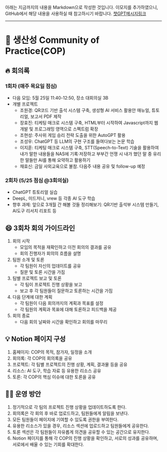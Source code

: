 아래는 지금까지의 내용을 Markdown으로 작성한 것입니다. 이모지를 추가하였으니, GitHub에서 해당 내용을 사용하실 때 참고하시기 바랍니다.
[챗GPT메시지링크](https://chat.openai.com/share/9e069446-cb02-418c-bbc0-7f6a9478e6b4)

---

# 🚀 생산성 Community of Practice(COP)

## 🔥 회의록
### 1회차 (매주 목요일 점심)
- 다음 모임: 5월 25일 11:40-12:50, 장소 대회의실 3B
- 개별 프로젝트 
  - 조원경: QR코드 기반 출석 시스템 구축, 생성형 AI 서비스 활용안 매뉴얼, 튜토리얼, 보고서 PDF 제작
  - 장효진: 티케팅 매크로 시스템 구축, HTML부터 시작하여 Javascript까지 웹개발 및 프로그래밍 영역으로 스펙트럼 확장
  - 조현성: 주사위 게임 승리 전략 도출을 위한 AutoGPT 활용
  - 조성우: ChatGPT 등 LLM의 구현 구조를 들여다보는 논문 학습
  - 이지훈: 티케팅 매크로 시스템 구축, STT(Speech-to-Text) 기술을 활용하여 내가 말한 내용들을 NAS에 기록·저장하고 부부간 언쟁 시 내가 했던 말 중 유리한 말들만 AI를 통해 요약하고 활용하기
  - 채효신: 금일 사외교육으로 불참. 다음주 내용 공유 및 follow-up 예정

### 2회차 (5/25 점심 @3회의실)
- ChatGPT 튜토리얼 실습
- DeepL, 미드저니, vrew 등 각종 AI 도구 학습
- 향후 과제: 앞으로 3개월 간 해볼 것들 정리해보기: QR기반 출석부 시스템 만들기, AI도구 리서치 리포트 등

## 😄 3회차 회의 가이드라인
1. 회의 시작
    - 모임의 목적을 재확인하고 이전 회의의 결과를 공유
    - 회의 진행자가 회의의 흐름을 설명
2. 팀원 소개 및 토론
    - 각 팀원이 자신의 업데이트를 공유
    - 질문 및 토론 시간을 가짐
3. 팀별 프로젝트 보고 및 토론
    - 각 팀이 프로젝트 진행 상황을 보고
    - 보고 후 각 팀원들이 질문하고 토론하는 시간을 가짐
4. 다음 단계에 대한 계획
    - 각 팀원이 다음 회의까지의 계획과 목표를 설정
    - 각 팀원의 계획과 목표에 대해 토론하고 피드백을 제공
5. 회의 종료
    - 다음 회의 날짜와 시간을 확인하고 회의를 마무리

## 💡 Notion 페이지 구성
1. 홈페이지: COP의 목적, 참가자, 일정을 소개
2. 회의록: 각 COP의 회의록을 공유
3. 프로젝트: 각 팀별 프로젝트의 진행 상황, 계획, 결과물 등을 공유
4. 리소스: AI 도구, 학습 자료 등 유용한 리소스 공유
5. 토론: 각 COP의 핵심 이슈에 대한 토론을 공유

## 👩‍💻 운영 방안
1. 정기적으로 각 팀의 프로젝트 진행 상황을 업데이트하도록 한다.
2. 회의록은 각 회의 후 바로 업로드하고, 팀원들에게 알림을 보낸다.
3. 모든 팀원들이 페이지에 기여할 수 있도록 권한을 부여한다.
4. 유용한 리소스가 있을 경우, 리소스 섹션에 업로드하고 팀원들에게 공유한다.
5. 토론 섹션은 각 팀원들이 자유롭게 의견을 공유할 수 있는 공간으로 유지한다. 
6. Notion 페이지를 통해 각 COP의 진행 상황을 확인하고, 서로의 성과를 공유하며, 서로에서 배울 수 있는 기회를 확대한다.
